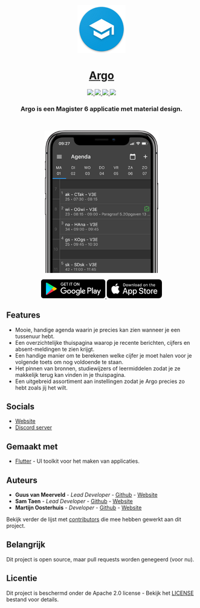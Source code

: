<p align="center">
    <a href="https://argo-magister.nl">
        <img src="assets/icons/icon192.png" height="128">
        <h1 align="center">Argo</h1>
    </a>
</p>

<p align="center">
    <a href="https://github.com/Argo-Client/App/actions/workflows/main.yml">
        <img src="https://github.com/argo-client/app/actions/workflows/main.yml/badge.svg" />
    </a>
    <a href="https://argo-magister.nl">
        <img src="https://img.shields.io/website-up-down-green-red/https/argo-magister.nl" />
    </a>
    <a href="https://discord.gg/Xc4Xzsm">
        <img src="https://img.shields.io/discord/750027981623263292.svg?label=&logo=discord&logoColor=ffffff&color=7389D8&labelColor=6A7EC2" />
    </a>
    <img src="https://badges.frapsoft.com/os/v2/open-source.svg?v=103" />
</p>

<h3 align="center">
Argo is een Magister 6 applicatie met material design.
</h3>

<br />

<p align="center">
    <img width="300" src=".github/images/phone.png">
</p>

<p>

<p align="center">
    <a href="https://argo-magister.nl/api/download/playstore">
        <img src=".github/images/play-store.png" height="50" />
    </a>
    <a href="https://argo-magister.nl/api/download/appstore">
        <img src=".github/images/app-store.png" height="50" />
    </a>
</p>

## Features

-   Mooie, handige agenda waarin je precies kan zien wanneer je een tussenuur hebt.
-   Een overzichtelijke thuispagina waarop je recente berichten, cijfers en absent-meldingen te zien krijgt.
-   Een handige manier om te berekenen welke cijfer je moet halen voor je volgende toets om nog voldoende te staan.
-   Het pinnen van bronnen, studiewijzers of leermiddelen zodat je ze makkelijk terug kan vinden in je thuispagina.
-   Een uitgebreid assortiment aan instellingen zodat je Argo precies zo hebt zoals jij het wilt.

## Socials

-   [Website](https://argo-magister.nl)
-   [Discord server](https:discord.gg/Xc4Xzsm)

## Gemaakt met

-   [Flutter](https://flutter.dev) - UI toolkit voor het maken van applicaties.

## Auteurs

-   **Guus van Meerveld** - _Lead Developer_ - [Github](https://github.com/Guusvanmeerveld) - [Website](https://g-vm.nl)
-   **Sam Taen** - _Lead Developer_ - [Github](https://github.com/Netfloex) - [Website](https://samtaen.nl)
-   **Martijn Oosterhuis** - _Developer_ - [Github](https://github.com/Devostex) - [Website](https://mb-o.nl)

Bekijk verder de lijst met [contributors](https://github.com/Argo-Client/App/graphs/contributors) die mee hebben gewerkt aan dit project.

## Belangrijk

Dit project is open source, maar pull requests worden genegeerd (voor nu).

## Licentie

Dit project is beschermd onder de Apache 2.0 license - Bekijk het [LICENSE](LICENSE) bestand voor details.
